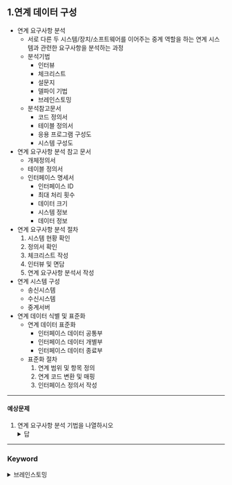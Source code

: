 ## 1.연계 데이터 구성
- 연계 요구사항 분석
  - 서로 다른 두 시스템/장치/소프트웨어를 이어주는 중계 역할을 하는 연계 시스템과 관련한 요구사항을 분석하는 과정
  - 분석기법
    - 인터뷰
    - 체크리스트
    - 설문지
    - 델파이 기법
    - 브레인스토밍
  - 분석참고문서
    - 코드 정의서
    - 테이블 정의서
    - 응용 프로그램 구성도
    - 시스템 구성도
- 연계 요구사항 분석 참고 문서
  - 개체정의서
  - 테이블 정의서
  - 인터페이스 명세서
    - 인터페이스 ID
    - 최대 처리 횟수
    - 데이터 크기
    - 시스템 정보
    - 데이터 정보
- 연계 요구사항 분석 절차
    1. 시스템 현황 확인
    2. 정의서 확인
    3. 체크리스트 작성
    4. 인터뷰 및 면담
    5. 연계 요구사항 분석서 작성
- 연계 시스템 구성
  - 송신시스템
  - 수신시스템
  - 중계서버
- 연계 데이터 식별 및 표준화
  - 연계 데이터 표준화
    - 인터페이스 데이터 공통부
    - 인터페이스 데이터 개별부
    - 인터페이스 데이터 종료부
  - 표준화 절차
    1. 연계 범위 및 항목 정의
    2. 연계 코드 변환 및 매핑
    3. 인터페이스 정의서 작성
---
#### 예상문제
1. 연계 요구사항 분석 기법을 나열하시오
    <details>
        <summary>답</summary>
        인터뷰, 체크리스트, 설문지, 델파이기법, 브레인스토밍
    </details>
---
### Keyword
<details>
    <summary>브레인스토밍</summary>
    소속된 인원들이 자발적으로 자연스럽게 제시된 아이디어 목록을 통해서 연계 요구사항을 도출하는 요구사항 분석 기법
    
</details>


